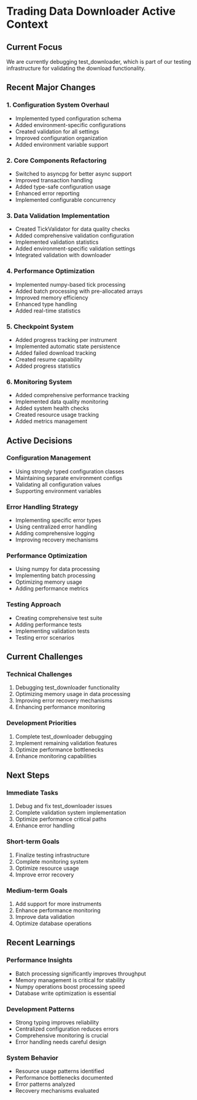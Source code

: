 # Trading Data Downloader Active Context

## Current Focus
We are currently debugging test_downloader, which is part of our testing infrastructure for validating the download functionality.

## Recent Major Changes

### 1. Configuration System Overhaul
- Implemented typed configuration schema
- Added environment-specific configurations
- Created validation for all settings
- Improved configuration organization
- Added environment variable support

### 2. Core Components Refactoring
- Switched to asyncpg for better async support
- Improved transaction handling
- Added type-safe configuration usage
- Enhanced error reporting
- Implemented configurable concurrency

### 3. Data Validation Implementation
- Created TickValidator for data quality checks
- Added comprehensive validation configuration
- Implemented validation statistics
- Added environment-specific validation settings
- Integrated validation with downloader

### 4. Performance Optimization
- Implemented numpy-based tick processing
- Added batch processing with pre-allocated arrays
- Improved memory efficiency
- Enhanced type handling
- Added real-time statistics

### 5. Checkpoint System
- Added progress tracking per instrument
- Implemented automatic state persistence
- Added failed download tracking
- Created resume capability
- Added progress statistics

### 6. Monitoring System
- Added comprehensive performance tracking
- Implemented data quality monitoring
- Added system health checks
- Created resource usage tracking
- Added metrics management

## Active Decisions

### Configuration Management
- Using strongly typed configuration classes
- Maintaining separate environment configs
- Validating all configuration values
- Supporting environment variables

### Error Handling Strategy
- Implementing specific error types
- Using centralized error handling
- Adding comprehensive logging
- Improving recovery mechanisms

### Performance Optimization
- Using numpy for data processing
- Implementing batch processing
- Optimizing memory usage
- Adding performance metrics

### Testing Approach
- Creating comprehensive test suite
- Adding performance tests
- Implementing validation tests
- Testing error scenarios

## Current Challenges

### Technical Challenges
1. Debugging test_downloader functionality
2. Optimizing memory usage in data processing
3. Improving error recovery mechanisms
4. Enhancing performance monitoring

### Development Priorities
1. Complete test_downloader debugging
2. Implement remaining validation features
3. Optimize performance bottlenecks
4. Enhance monitoring capabilities

## Next Steps

### Immediate Tasks
1. Debug and fix test_downloader issues
2. Complete validation system implementation
3. Optimize performance critical paths
4. Enhance error handling

### Short-term Goals
1. Finalize testing infrastructure
2. Complete monitoring system
3. Optimize resource usage
4. Improve error recovery

### Medium-term Goals
1. Add support for more instruments
2. Enhance performance monitoring
3. Improve data validation
4. Optimize database operations

## Recent Learnings

### Performance Insights
- Batch processing significantly improves throughput
- Memory management is critical for stability
- Numpy operations boost processing speed
- Database write optimization is essential

### Development Patterns
- Strong typing improves reliability
- Centralized configuration reduces errors
- Comprehensive monitoring is crucial
- Error handling needs careful design

### System Behavior
- Resource usage patterns identified
- Performance bottlenecks documented
- Error patterns analyzed
- Recovery mechanisms evaluated

